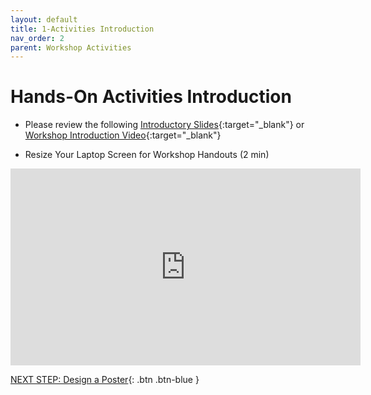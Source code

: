 ```yaml
---
layout: default
title: 1-Activities Introduction
nav_order: 2
parent: Workshop Activities
---
```

# Hands-On Activities Introduction

- Please review the following [Introductory Slides](http://bit.ly/38N9VRE){:target="_blank"} or [Workshop Introduction Video](https://www.youtube.com/watch?v=g3pdyid7BjU){:target="_blank"}

- Resize Your Laptop Screen for Workshop Handouts (2 min)
<iframe width="560" height="315" src="https://www.youtube.com/embed/Igk5hZUfzN0" title="YouTube video player" frameborder="0" allow="accelerometer; autoplay; clipboard-write; encrypted-media; gyroscope; picture-in-picture" allowfullscreen></iframe>

[NEXT STEP: Design a Poster](canva-poster.html){: .btn .btn-blue }
